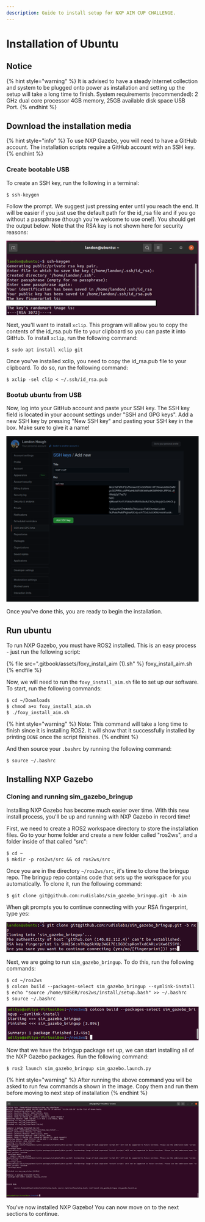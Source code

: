 ```yaml
---
description: Guide to install setup for NXP AIM CUP CHALLENGE.
---
```


# Installation of Ubuntu

## Notice

{% hint style="warning" %}
It is advised to have a steady internet collection and system to be plugged onto power as installation and setting up the setup will take a long time to finish. System requirements (recommended): 2 GHz dual core processor 4GB memory, 25GB available disk space USB Port.
{% endhint %}

## Download the installation media

{% hint style="info" %}
To use NXP Gazebo, you will need to have a GitHub account. The installation scripts require a GitHub account with an SSH key.
{% endhint %}

### Create bootable USB 

To create an SSH key, run the following in a terminal:

```
$ ssh-keygen
```

Follow the prompt. We suggest just pressing enter until you reach the end. It will be easier if you just use the default path for the id\_rsa file and if you go without a passphrase (though you're welcome to use one!). You should get the output below. Note that the RSA key is not shown here for security reasons:

![](<.gitbook/assets/image (10).png>)

Next, you'll want to install `xclip`. This program will allow you to copy the contents of the id\_rsa.pub file to your clipboard so you can paste it into GitHub. To install `xclip`, run the following command:

```
$ sudo apt install xclip git
```

Once you've installed xclip, you need to copy the id\_rsa.pub file to your clipboard. To do so, run the following command:

```
$ xclip -sel clip < ~/.ssh/id_rsa.pub
```

### Bootub ubuntu from USB

Now, log into your GitHub account and paste your SSH key. The SSH key field is located in your account settings under "SSH and GPG keys". Add a new SSH key by pressing "New SSH key" and pasting your SSH key in the box. Make sure to give it a name!

![](<.gitbook/assets/image (1).png>)

Once you've done this, you are ready to begin the installation.

## Run ubuntu

To run NXP Gazebo, you must have ROS2 installed. This is an easy process - just run the following script:

{% file src=".gitbook/assets/foxy_install_aim (1).sh" %}
foxy\_install\_aim.sh
{% endfile %}

Now, we will need to run the `foxy_install_aim.sh` file to set up our software. To start, run the following commands:

```
$ cd ~/Downloads
$ chmod a+x foxy_install_aim.sh
$ ./foxy_install_aim.sh
```

{% hint style="warning" %}
Note: This command will take a long time to finish since it is installing ROS2. It will show that it successfully installed by printing `DONE` once the script finishes.
{% endhint %}

And then source your `.bashrc` by running the following command:

```
$ source ~/.bashrc
```

## Installing NXP Gazebo <a href="#installing-nxp-gazebo" id="installing-nxp-gazebo"></a>

### Cloning and running sim\_gazebo\_bringup

Installing NXP Gazebo has become much easier over time. With this new install process, you'll be up and running with NXP Gazebo in record time!

First, we need to create a ROS2 workspace directory to store the installation files. Go to your home folder and create a new folder called "ros2ws", and a folder inside of that called "src":

```
$ cd ~
$ mkdir -p ros2ws/src && cd ros2ws/src
```

Once you are in the directory `~/ros2ws/src`, it's time to clone the bringup repo. The bringup repo contains code that sets up the workspace for you automatically. To clone it, run the following command:

```
$ git clone git@github.com:rudislabs/sim_gazebo_bringup.git -b aim
```

When git prompts you to continue connecting with your RSA fingerprint, type yes:

![](<.gitbook/assets/image (7).png>)

Next, we are going to run `sim_gazebo_bringup`. To do this, run the following commands:

```
$ cd ~/ros2ws
$ colcon build --packages-select sim_gazebo_bringup --symlink-install
$ echo "source /home/$USER/ros2ws/install/setup.bash" >> ~/.bashrc
$ source ~/.bashrc
```

![](<.gitbook/assets/Screenshot from 2021-04-07 00-26-31.png>)

Now that we have the bringup package set up, we can start installing all of the NXP Gazebo packages. Run the following command:

```
$ ros2 launch sim_gazebo_bringup sim_gazebo.launch.py
```

{% hint style="warning" %}
After running the above command you will be asked to run few commands a shown in the image. Copy them and run them before moving to next step of installation​
{% endhint %}

![](<.gitbook/assets/Screenshot from 2021-04-07 00-33-42.png>)

You've now installed NXP Gazebo! You can now move on to the next sections to continue.

